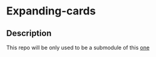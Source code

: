 # Expanding-cards

## Description

This repo will be only used to be a submodule of this  [one](https://github.com/sergiogval/50days/tree/Add-projects)
